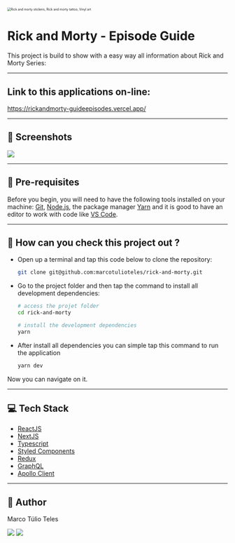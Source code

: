 # 

<div align="left">
    <img src="https://i.pinimg.com/originals/56/96/34/5696347ff2e75d4139491f9689a40169.jpg" alt="Rick and morty stickers, Rick and morty tattoo, Vinyl art" style="zoom:50%;" /><h1>Rick and Morty - Episode Guide</h1>
</div>

This project is build to show with a easy way all information about Rick and Morty Series:

---

## Link to this applications on-line:

https://rickandmorty-guideepisodes.vercel.app/

---

## 📸 Screenshots

![](/public/screenshots/rick-and-morty-app27Jan2022.gif)

---

## 🔧 Pre-requisites

Before you begin, you will need to have the following tools installed on your machine: [Git](https://git-scm.com/book/en/v2/Getting-Started-Installing-Git), [Node.js](https://nodejs.org/en/download/package-manager/), the package manager [Yarn](https://classic.yarnpkg.com/lang/en/docs/install/#debian-stable) and it is good to have an editor to work with code like [VS Code](https://code.visualstudio.com/Download).

---

## 🔎 How can you check this project out ?

- Open up a terminal and tap this code below to clone the repository:

  ```bash
  git clone git@github.com:marcotulioteles/rick-and-morty.git
  ```

- Go to the project folder and then tap the command to install all development dependencies:

  ```bash
  # access the projet folder
  cd rick-and-morty
  
  # install the development dependencies
  yarn
  ```

- After install all dependencies you can simple tap this command to run the application

  ```bash
  yarn dev
  ```

Now you can navigate on it.

---

## 💻 Tech Stack

- [ReactJS](https://en.reactjs.org/)
- [NextJS](https://nextjs.org/)
- [Typescript](https://www.typescriptlang.org/)
- [Styled Components](https://styled-components.com/)
- [Redux](https://redux.js.org/)
- [GraphQL](https://graphql.org/)
- [Apollo Client](https://www.apollographql.com/)

---

## 🧔 Author

Marco Túlio Teles

<p align="left">
<a href="https://www.linkedin.com/in/marcotulioteles"><img src="https://img.shields.io/badge/-LinkedIn-05122A?style=flat&logo=linkedin&logoColor=48A0DF"/></a>
<a href="mailto:marcotuliocivileng@gmail.com"><img src="https://img.shields.io/badge/-email-05122A?style=flat&logo=gmail"/></a>
</p>

